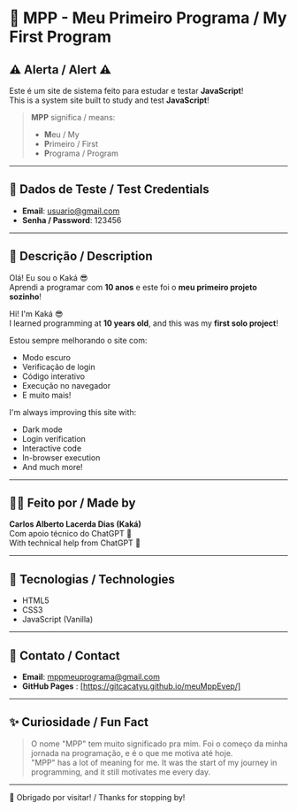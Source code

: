 # 🧠 MPP - Meu Primeiro Programa / My First Program

## ⚠ Alerta / Alert ⚠

Este é um site de sistema feito para estudar e testar **JavaScript**!  
This is a system site built to study and test **JavaScript**!

> **MPP** significa / means:
> - **M**eu / My  
> - **P**rimeiro / First  
> - **P**rograma / Program

---

## 🔐 Dados de Teste / Test Credentials

- **Email**: usuario@gmail.com  
- **Senha / Password**: 123456

---

## 📝 Descrição / Description

Olá! Eu sou o Kaká 😎  
Aprendi a programar com **10 anos** e este foi o **meu primeiro projeto sozinho**!

Hi! I'm Kaká 😎  
I learned programming at **10 years old**, and this was my **first solo project**!

Estou sempre melhorando o site com:  
- Modo escuro  
- Verificação de login  
- Código interativo  
- Execução no navegador  
- E muito mais!

I'm always improving this site with:  
- Dark mode  
- Login verification  
- Interactive code  
- In-browser execution  
- And much more!

---

## 🧑‍💻 Feito por / Made by

**Carlos Alberto Lacerda Dias (Kaká)**  
Com apoio técnico do ChatGPT 🤝  
With technical help from ChatGPT 🤝

---

## 🧰 Tecnologias / Technologies

- HTML5  
- CSS3  
- JavaScript (Vanilla)

---

## 💬 Contato / Contact

- **Email**: mppmeuprograma@gmail.com  
- **GitHub Pages** : [https://gitcacatyu.github.io/meuMppEvep/]

---

## ✨ Curiosidade / Fun Fact

> O nome "MPP" tem muito significado pra mim. Foi o começo da minha jornada na programação, e é o que me motiva até hoje.  
> "MPP" has a lot of meaning for me. It was the start of my journey in programming, and it still motivates me every day.

---

🎯 Obrigado por visitar! / Thanks for stopping by!
